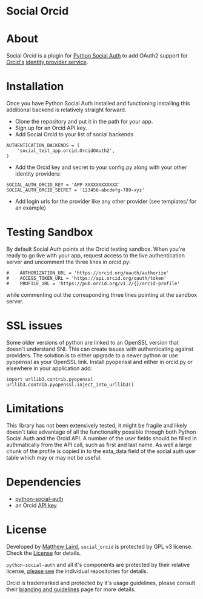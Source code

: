 Social Orcid
==

About
=====

Social Orcid is a plugin for [Python Social Auth](https://github.com/omab/python-social-auth) to add OAuth2
support for [Orcid's](http://orcid.org) [identity provider service](https://members.orcid.org/api/oauth2).

Installation
============

Once you have Python Social Auth installed and functioning installing this additional backend is
relatively straight forward. 

- Clone the repository and put it in the path for your app. 
- Sign up for an Orcid API key. 
- Add Social Orcid to your list of social backends

```
AUTHENTICATION_BACKENDS = (
    'social_test_app.orcid.OrcidOAuth2',
)
```

- Add the Orcid key and secret to your config.py along with your other identity providers:

```
SOCIAL_AUTH_ORCID_KEY = 'APP-XXXXXXXXXXXX'
SOCIAL_AUTH_ORCID_SECRET = '123456-abcdefg-789-xyz'
```

- Add login urls for the provider like any other provider (see templates/ for an example)

Testing Sandbox
===============

By default Social Auth points at the Orcid testing sandbox. When you're ready to go live with your app,
request access to the live authentication server and uncomment the three lines in orcid.py:

```
#    AUTHORIZATION_URL = 'https://orcid.org/oauth/authorize'
#    ACCESS_TOKEN_URL = 'https://api.orcid.org/oauth/token'
#    PROFILE_URL = 'https://pub.orcid.org/v1.2/{}/orcid-profile'
```
while commenting out the corresponding three lines pointing at the sandbox server.

SSL issues
==========

Some older versions of python are linked to an OpenSSL version that doesn't understand SNI. This can
create issues with authenticating against providers. The solution is to either upgrade to a newer
python or use pyopenssl as your OpenSSL link. Install pyopenssl and either in orcid.py or elsewhere
in your application add:

```
import urllib3.contrib.pyopenssl
urllib3.contrib.pyopenssl.inject_into_urllib3()
```

Limitations
===========

This library has not been extensively tested, it might be fragile and likely doesn't take advantage of all
the functionality possible through both Python Social Auth and the Orcid API. A number of the user fields
should be filled in authmatically from the API call, such as first and last name. As well a large
chunk of the profile is copied in to the exta_data field of the social auth user table which may or
may not be useful.

Dependencies
============

- [python-social-auth](https://github.com/omab/python-social-auth)
- an Orcid [API key](http://support.orcid.org/knowledgebase/articles/116739-register-a-client-application)

License
=======

Developed by [Matthew Laird](https://github.com/lairdm/), ``social_orcid`` is protected by GPL v3 license. Check the [License](LICENSE) for details.

``python-social-auth`` and all it's components are protected by their relative
license, [please see](https://github.com/omab/python-social-auth) the individual repositories for details.

Orcid is trademarked and protected by it's usage guidelines, please consult
their [branding and guidelines](https://orcid.org/trademark-and-id-display-guidelines) page for more details.
